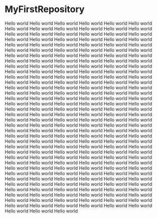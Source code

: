 # MyFirstRepository
Hello world
Hello world Hello world Hello world Hello world Hello world Hello world Hello world Hello world Hello world Hello world Hello world Hello world Hello world Hello world Hello world Hello world Hello world Hello world Hello world Hello world Hello world Hello world Hello world Hello world Hello world Hello world Hello world Hello world Hello world Hello world Hello world Hello world Hello world Hello world Hello world Hello world Hello world Hello world Hello world Hello world Hello world Hello world Hello world Hello world Hello world Hello world Hello world Hello world Hello world Hello world Hello world Hello world Hello world Hello world Hello world Hello world Hello world Hello world Hello world Hello world Hello world Hello world Hello world Hello world Hello world Hello world Hello world Hello world Hello world Hello world Hello world Hello world Hello world Hello world Hello world Hello world Hello world Hello world Hello world Hello world Hello world Hello world Hello world Hello world Hello world Hello world Hello world Hello world Hello world Hello world Hello world Hello world Hello world Hello world Hello world Hello world Hello world Hello world Hello world Hello world Hello world Hello world Hello world Hello world Hello world Hello world Hello world Hello world Hello world Hello world Hello world Hello world Hello world Hello world Hello world Hello world Hello world Hello world Hello world Hello world Hello world Hello world Hello world Hello world Hello world Hello world Hello world Hello world Hello world Hello world Hello world Hello world Hello world Hello world Hello world Hello world Hello world Hello world Hello world Hello world Hello world Hello world Hello world Hello world Hello world Hello world Hello world Hello world Hello world Hello world Hello world Hello world Hello world Hello world Hello world Hello world Hello world Hello world Hello world Hello world Hello world Hello world Hello world Hello world Hello world Hello world Hello world Hello world Hello world Hello world Hello world Hello world Hello world Hello world Hello world Hello world Hello world Hello world Hello world Hello world Hello world Hello world Hello world Hello world Hello world Hello world Hello world Hello world Hello world Hello world Hello world Hello world Hello world Hello world Hello world Hello world Hello world Hello world Hello world Hello world Hello world Hello world Hello world Hello world Hello world Hello world Hello world Hello world Hello world Hello world Hello world Hello world 
